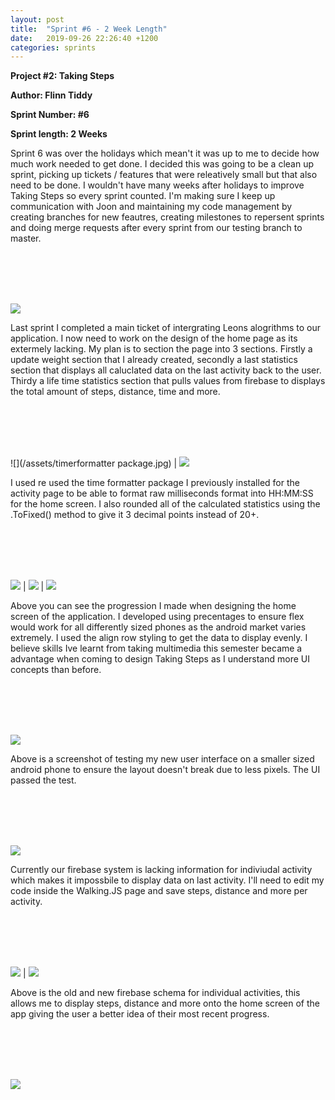 ```yaml
---
layout: post
title:  "Sprint #6 - 2 Week Length"
date:   2019-09-26 22:26:40 +1200
categories: sprints
---
```


**Project #2: Taking Steps**

**Author: Flinn Tiddy**

**Sprint Number: #6**

**Sprint length: 2 Weeks**

Sprint 6 was over the holidays which mean't it was up to me to decide how much work needed to get done. I decided this was going to be a clean up sprint, picking up tickets / features that were releatively small but 
that also need to be done. I wouldn't have many weeks after holidays to improve Taking Steps so every sprint counted. I'm making sure I keep up communication with Joon and maintaining my code management by creating branches for new feautres, creating milestones to repersent sprints and doing merge requests after every sprint from our testing branch to master.

<br/><br/>
<br/><br/>

![](/assets/feature27.jpg)

Last sprint I completed a main ticket of intergrating Leons alogrithms to our application. I now need to work on the design of the home page as its extermely lacking. My plan is to section the page into 3 sections. Firstly a update weight section that I already created, secondly a last statistics section that displays all caluclated data on the last activity back to the user. Thirdy a life time statistics section that pulls values from firebase to displays the total amount of steps, distance, time and more.

<br/><br/>
<br/><br/>

![](/assets/timerformatter package.jpg) | ![](/assets/rounding.jpg)

I used re used the time formatter package I previously installed for the activity page to be able to format raw milliseconds format into HH:MM:SS for the home screen. I also rounded all of the calculated statistics using the .ToFixed() method to give it 3 decimal points instead of 20+.

<br/><br/>
<br/><br/>


![](/assets/before.jpg) | ![](/assets/progress.jpg) | ![](/assets/realdata.jpg)

Above you can see the progression I made when designing the home screen of the application. I developed using precentages to ensure flex would work for all differently sized phones as the android market varies extremely. 
I used the align row styling to get the data to display evenly. I believe skills Ive learnt from taking multimedia this semester became a advantage when coming to design Taking Steps as I understand more UI concepts than before.

<br/><br/>
<br/><br/>

![](/assets/testing.jpg)

Above is a screenshot of testing my new user interface on a smaller sized android phone to ensure the layout doesn't break due to less pixels. The UI passed the test.

<br/><br/>
<br/><br/>

![](/assets/feature30.jpg)

Currently our firebase system is lacking information for indiviudal activity which makes it impossbile to display data on last activity. I'll need to edit my code inside the Walking.JS page and save steps, distance and more per activity.

<br/><br/>
<br/><br/>

![](/assets/oldfire.jpg) | ![](/assets/newfire.jpg)

Above is the old and new firebase schema for individual activities, this allows me to display steps, distance and more onto the home screen of the app giving the user a better idea of their most recent progress.

<br/><br/>
<br/><br/>

![](/assets/feature28.jpg)